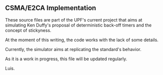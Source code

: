 CSMA/E2CA Implementation
------------------------

These source files are part of the UPF's current project that aims at simulating Ken Duffy's proposal of deterministic back-off timers and the concept of stickyness.

At the moment of this writing, the code works with the lack of some details.

Currently, the simulator aims at replicating the standard's behavior.

As it is a work in progress, this file will be updated regularly.

Luis.